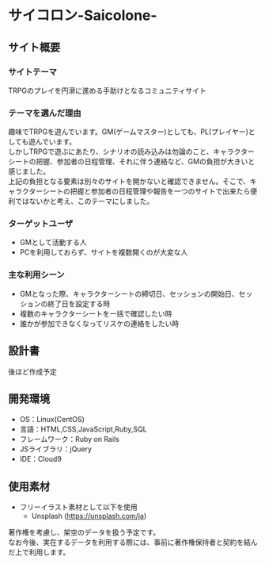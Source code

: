 # サイコロン-Saicolone-
## サイト概要
### サイトテーマ
TRPGのプレイを円滑に進める手助けとなるコミュニティサイト
​
### テーマを選んだ理由
趣味でTRPGを遊んでいます。GM(ゲームマスター)としても、PL(プレイヤー)としても遊んでいます。<br>
しかしTRPGで遊ぶにあたり、シナリオの読み込みは勿論のこと、キャラクターシートの把握、参加者の日程管理、それに伴う連絡など、GMの負担が大きいと感じました。<br>
上記の負担となる要素は別々のサイトを開かないと確認できません。そこで、キャラクターシートの把握と参加者の日程管理や報告を一つのサイトで出来たら便利ではないかと考え、このテーマにしました。

### ターゲットユーザ
- GMとして活動する人
- PCを利用しておらず、サイトを複数開くのが大変な人
​
### 主な利用シーン
- GMとなった際、キャラクターシートの締切日、セッションの開始日、セッションの終了日を設定する時
- 複数のキャラクターシートを一括で確認したい時
- 誰かが参加できなくなってリスケの連絡をしたい時
 
## 設計書
後ほど作成予定

## 開発環境
- OS：Linux(CentOS)
- 言語：HTML,CSS,JavaScript,Ruby,SQL
- フレームワーク：Ruby on Rails
- JSライブラリ：jQuery
- IDE：Cloud9
​
## 使用素材
- フリーイラスト素材として以下を使用
  - Unsplash (https://unsplash.com/ja)

著作権を考慮し、架空のデータを扱う予定です。<br>
なお今後、実在するデータを利用する際には、事前に著作権保持者と契約を結んだ上で利用します。